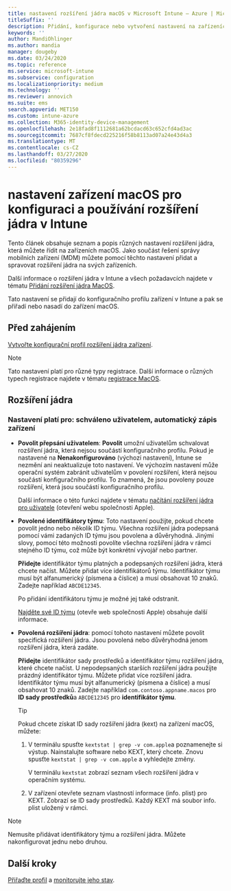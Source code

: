 ```yaml
---
title: nastavení rozšíření jádra macOS v Microsoft Intune – Azure | Microsoft Docs
titleSuffix: ''
description: Přidání, konfigurace nebo vytvoření nastavení na zařízeních macOS pro použití rozšíření jádra. Umožňuje také uživatelům přepsat schválená rozšíření, umožnit všechna rozšíření z identifikátoru týmu nebo v Microsoft Intune umožnit specifická rozšíření nebo aplikace.
keywords: ''
author: MandiOhlinger
ms.author: mandia
manager: dougeby
ms.date: 03/24/2020
ms.topic: reference
ms.service: microsoft-intune
ms.subservice: configuration
ms.localizationpriority: medium
ms.technology: ''
ms.reviewer: annovich
ms.suite: ems
search.appverid: MET150
ms.custom: intune-azure
ms.collection: M365-identity-device-management
ms.openlocfilehash: 2e18fad8f1112681a62bcdacd63c652cfd4ad3ac
ms.sourcegitcommit: 7687cf8fdecd225216f58b8113ad07a24e43d4a3
ms.translationtype: MT
ms.contentlocale: cs-CZ
ms.lasthandoff: 03/27/2020
ms.locfileid: "80359296"
---
```

# <a name="macos-device-settings-to-configure-and-use-kernel-extensions-in-intune"></a>nastavení zařízení macOS pro konfiguraci a používání rozšíření jádra v Intune

Tento článek obsahuje seznam a popis různých nastavení rozšíření jádra, která můžete řídit na zařízeních macOS. Jako součást řešení správy mobilních zařízení (MDM) můžete pomocí těchto nastavení přidat a spravovat rozšíření jádra na svých zařízeních.

Další informace o rozšíření jádra v Intune a všech požadavcích najdete v tématu [Přidání rozšíření jádra MacOS](kernel-extensions-overview-macos.md).

Tato nastavení se přidají do konfiguračního profilu zařízení v Intune a pak se přiřadí nebo nasadí do zařízení macOS.

## <a name="before-you-begin"></a>Před zahájením

[Vytvořte konfigurační profil rozšíření jádra zařízení](kernel-extensions-overview-macos.md).

> [!NOTE]
> Tato nastavení platí pro různé typy registrace. Další informace o různých typech registrace najdete v tématu [registrace MacOS](../enrollment/macos-enroll.md).

## <a name="kernel-extensions"></a>Rozšíření jádra

### <a name="settings-apply-to-user-approved-automated-device-enrollment"></a>Nastavení platí pro: schváleno uživatelem, automatický zápis zařízení

- **Povolit přepsání uživatelem**: **Povolit** umožní uživatelům schvalovat rozšíření jádra, která nejsou součástí konfiguračního profilu. Pokud je nastavené na **Nenakonfigurováno** (výchozí nastavení), Intune se nezmění ani neaktualizuje toto nastavení. Ve výchozím nastavení může operační systém zabránit uživatelům v povolení rozšíření, která nejsou součástí konfiguračního profilu. To znamená, že jsou povoleny pouze rozšíření, která jsou součástí konfiguračního profilu.

  Další informace o této funkci najdete v tématu [načítání rozšíření jádra pro uživatele](https://developer.apple.com/library/archive/technotes/tn2459/_index.html) (otevření webu společnosti Apple).

- **Povolené identifikátory týmu**: Toto nastavení použijte, pokud chcete povolit jedno nebo několik ID týmu. Všechna rozšíření jádra podepsaná pomocí vámi zadaných ID týmu jsou povolena a důvěryhodná. Jinými slovy, pomocí této možnosti povolíte všechna rozšíření jádra v rámci stejného ID týmu, což může být konkrétní vývojář nebo partner.

  **Přidejte** identifikátor týmu platných a podepsaných rozšíření jádra, která chcete načíst. Můžete přidat více identifikátorů týmu. Identifikátor týmu musí být alfanumerický (písmena a číslice) a musí obsahovat 10 znaků. Zadejte například `ABCDE12345`.

  Po přidání identifikátoru týmu je možné jej také odstranit.

  [Najděte své ID týmu](https://help.apple.com/developer-account/#/dev55c3c710c) (otevře web společnosti Apple) obsahuje další informace.

- **Povolená rozšíření jádra**: pomocí tohoto nastavení můžete povolit specifická rozšíření jádra. Jsou povolená nebo důvěryhodná jenom rozšíření jádra, která zadáte.

  **Přidejte** identifikátor sady prostředků a identifikátor týmu rozšíření jádra, které chcete načíst. U nepodepsaných starších rozšíření jádra použijte prázdný identifikátor týmu. Můžete přidat více rozšíření jádra. Identifikátor týmu musí být alfanumerický (písmena a číslice) a musí obsahovat 10 znaků. Zadejte například `com.contoso.appname.macos` pro **ID sady prostředků**a `ABCDE12345` pro **identifikátor týmu**.

  > [!TIP]
  > Pokud chcete získat ID sady rozšíření jádra (kext) na zařízení macOS, můžete:
  >
  > 1. V terminálu spusťte `kextstat | grep -v com.apple`a poznamenejte si výstup. Nainstalujte software nebo KEXT, který chcete. Znovu spusťte `kextstat | grep -v com.apple` a vyhledejte změny.
  >
  >    V terminálu `kextstat` zobrazí seznam všech rozšíření jádra v operačním systému. 
  >
  > 2. V zařízení otevřete seznam vlastností informace (info. plist) pro KEXT. Zobrazí se ID sady prostředků. Každý KEXT má soubor info. plist uložený v rámci.

> [!NOTE]
> Nemusíte přidávat identifikátory týmu a rozšíření jádra. Můžete nakonfigurovat jednu nebo druhou.

## <a name="next-steps"></a>Další kroky

[Přiřaďte profil](device-profile-assign.md) a [monitorujte jeho stav](device-profile-monitor.md).
